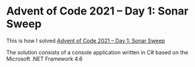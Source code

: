 # Advent of Code 2021 – Day 1: Sonar Sweep

This is how I solved [Advent of Code 2021 – Day 1: Sonar Sweep](https://adventofcode.com/2021/day/1) 

The solution consists of a console application written in C# based on the Microsoft .NET Framework 4.6 

